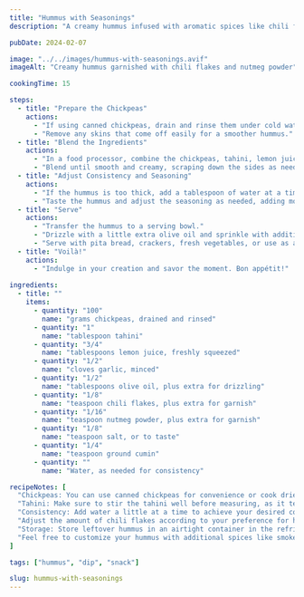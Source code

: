 ```yaml
---
title: "Hummus with Seasonings"
description: "A creamy hummus infused with aromatic spices like chili flakes and nutmeg powder. Perfect for dipping or spreading on sandwiches and wraps."

pubDate: 2024-02-07

image: "../../images/hummus-with-seasonings.avif"
imageAlt: "Creamy hummus garnished with chili flakes and nutmeg powder"

cookingTime: 15

steps:
  - title: "Prepare the Chickpeas"
    actions:
      - "If using canned chickpeas, drain and rinse them under cold water. If using dried chickpeas, soak them overnight, then cook until tender."
      - "Remove any skins that come off easily for a smoother hummus."
  - title: "Blend the Ingredients"
    actions:
      - "In a food processor, combine the chickpeas, tahini, lemon juice, minced garlic, olive oil, chili flakes, nutmeg powder, salt, and cumin."
      - "Blend until smooth and creamy, scraping down the sides as needed."
  - title: "Adjust Consistency and Seasoning"
    actions:
      - "If the hummus is too thick, add a tablespoon of water at a time until you reach your desired consistency."
      - "Taste the hummus and adjust the seasoning as needed, adding more salt, lemon juice, or spices to suit your taste."
  - title: "Serve"
    actions:
      - "Transfer the hummus to a serving bowl."
      - "Drizzle with a little extra olive oil and sprinkle with additional chili flakes and nutmeg powder for garnish."
      - "Serve with pita bread, crackers, fresh vegetables, or use as a spread for sandwiches and wraps."
  - title: "Voilà!"
    actions:
      - "Indulge in your creation and savor the moment. Bon appétit!"
      
ingredients:
  - title: ""
    items:
      - quantity: "100"
        name: "grams chickpeas, drained and rinsed"
      - quantity: "1"
        name: "tablespoon tahini"
      - quantity: "3/4"
        name: "tablespoons lemon juice, freshly squeezed"
      - quantity: "1/2"
        name: "cloves garlic, minced"
      - quantity: "1/2"
        name: "tablespoons olive oil, plus extra for drizzling"
      - quantity: "1/8"
        name: "teaspoon chili flakes, plus extra for garnish"
      - quantity: "1/16"
        name: "teaspoon nutmeg powder, plus extra for garnish"
      - quantity: "1/8"
        name: "teaspoon salt, or to taste"
      - quantity: "1/4"
        name: "teaspoon ground cumin"
      - quantity: ""
        name: "Water, as needed for consistency"

recipeNotes: [
  "Chickpeas: You can use canned chickpeas for convenience or cook dried chickpeas until tender. Removing the skins results in a smoother hummus.",
  "Tahini: Make sure to stir the tahini well before measuring, as it tends to separate. Adjust the amount according to your preference.",
  "Consistency: Add water a little at a time to achieve your desired consistency. The hummus should be creamy and smooth.",
  "Adjust the amount of chili flakes according to your preference for heat. You can also add a pinch of cayenne pepper for extra spice.",
  "Storage: Store leftover hummus in an airtight container in the refrigerator for up to one week. Drizzle a thin layer of olive oil on top to help preserve freshness.",
  "Feel free to customize your hummus with additional spices like smoked paprika, sumac, or ground coriander for different flavor profiles."
]

tags: ["hummus", "dip", "snack"]

slug: hummus-with-seasonings
---
```

